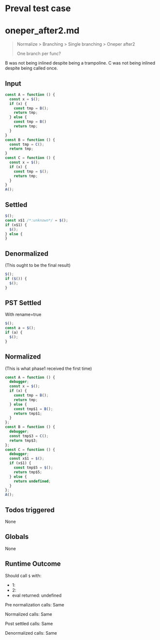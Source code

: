 # Preval test case

# oneper_after2.md

> Normalize > Branching > Single branching > Oneper after2
>
> One branch per func?

B was not being inlined despite being a trampoline.
C was not being inlined despite being called once.

## Input

`````js filename=intro
const A = function () {
  const x = $();
  if (x) {
    const tmp = B();
    return tmp;
  } else {
    const tmp = B()
    return tmp;
  }
}
const B = function () {
  const tmp = C();
  return tmp;
}
const C = function () {
  const x = $();
  if (x) {
    const tmp = $();
    return tmp;
  }
}
A();
`````


## Settled


`````js filename=intro
$();
const x$1 /*:unknown*/ = $();
if (x$1) {
  $();
} else {
}
`````


## Denormalized
(This ought to be the final result)

`````js filename=intro
$();
if ($()) {
  $();
}
`````


## PST Settled
With rename=true

`````js filename=intro
$();
const a = $();
if (a) {
  $();
}
`````


## Normalized
(This is what phase1 received the first time)

`````js filename=intro
const A = function () {
  debugger;
  const x = $();
  if (x) {
    const tmp = B();
    return tmp;
  } else {
    const tmp$1 = B();
    return tmp$1;
  }
};
const B = function () {
  debugger;
  const tmp$3 = C();
  return tmp$3;
};
const C = function () {
  debugger;
  const x$1 = $();
  if (x$1) {
    const tmp$5 = $();
    return tmp$5;
  } else {
    return undefined;
  }
};
A();
`````


## Todos triggered


None


## Globals


None


## Runtime Outcome


Should call `$` with:
 - 1: 
 - 2: 
 - eval returned: undefined

Pre normalization calls: Same

Normalized calls: Same

Post settled calls: Same

Denormalized calls: Same
